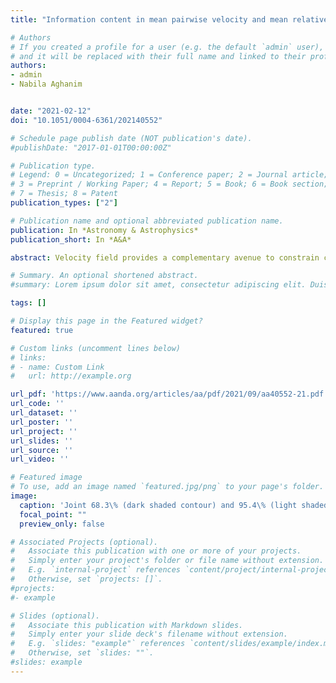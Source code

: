 ```yaml
---
title: "Information content in mean pairwise velocity and mean relative velocity between pairs in a triplet"

# Authors
# If you created a profile for a user (e.g. the default `admin` user), write the username (folder name) here 
# and it will be replaced with their full name and linked to their profile.
authors:
- admin
- Nabila Aghanim


date: "2021-02-12"
doi: "10.1051/0004-6361/202140552" 

# Schedule page publish date (NOT publication's date).
#publishDate: "2017-01-01T00:00:00Z"

# Publication type.
# Legend: 0 = Uncategorized; 1 = Conference paper; 2 = Journal article;
# 3 = Preprint / Working Paper; 4 = Report; 5 = Book; 6 = Book section;
# 7 = Thesis; 8 = Patent
publication_types: ["2"]

# Publication name and optional abbreviated publication name.
publication: In *Astronomy & Astrophysics*
publication_short: In *A&A*

abstract: Velocity field provides a complementary avenue to constrain cosmological information, either through the peculiar velocity surveys or the kinetic Sunyaev Zel'dovich effect. One of the commonly used statistics is the mean radial pairwise velocity. Here, we consider the three-point mean relative velocity, i.e. the mean relative velocities between pairs in a triplet. Using halo catalogs from the Quijote suite of $N$-body simulations, we first showcase how the analytical prediction for the mean relative velocities between pairs in a triplet achieve better than 4-5\% accuracy using standard perturbation theory at leading order for triangular configurations with a minimum separation of $r \geq 50\ h^{-1}\mathrm{Mpc}$. Furthermore, we present the mean relative velocity between pairs in a triplet as a novel probe of neutrino mass estimation. We explore the full cosmological information content of the halo mean pairwise velocities, and the mean relative velocities between halo pairs in a triplet. We undertake this through the Fisher-matrix formalism using 22,000 simulations from the Quijote suite, and considering all triangular configurations with a minimum and a maximum separation of $20\ h^{-1}\mathrm{Mpc}$ and $120\ h^{-1}\mathrm{Mpc}$, respectively. We find that the mean relative velocities in a triplet allows a 1$\sigma$ neutrino mass ($M_\nu$) constraint of 0.065 eV, that is roughly 13 times better than the mean pairwise velocity constraint (0.877 eV). This information gain is not limited only to neutrino mass, but extends to other cosmological parameters - $\Omega_{\mathrm{m}}$, $\Omega_{\mathrm{b}}$, $h$, $n_{\mathrm{s}}$ and $\sigma_{8}$ achieving an information gain of 8.9, 11.8, 15.5, 20.9 and 10.9 times respectively. These results illustrate the possibility of exploiting the mean three-point relative velocities for constraining the cosmological parameters accurately from future cosmic microwave background experiments and peculiar velocity surveys.

# Summary. An optional shortened abstract.
#summary: Lorem ipsum dolor sit amet, consectetur adipiscing elit. Duis posuere tellus ac convallis placerat. Proin tincidunt magna sed ex sollicitudin condimentum.

tags: []

# Display this page in the Featured widget?
featured: true

# Custom links (uncomment lines below)
# links:
# - name: Custom Link
#   url: http://example.org

url_pdf: 'https://www.aanda.org/articles/aa/pdf/2021/09/aa40552-21.pdf'
url_code: ''
url_dataset: ''
url_poster: ''
url_project: ''
url_slides: ''
url_source: ''
url_video: ''

# Featured image
# To use, add an image named `featured.jpg/png` to your page's folder. 
image:
  caption: 'Joint 68.3\% (dark shaded contour) and 95.4\% (light shaded contour) credible region for all the pairs of model parameters (six cosmological and one nuisance parameter) at $z=0$.'
  focal_point: ""
  preview_only: false

# Associated Projects (optional).
#   Associate this publication with one or more of your projects.
#   Simply enter your project's folder or file name without extension.
#   E.g. `internal-project` references `content/project/internal-project/index.md`.
#   Otherwise, set `projects: []`.
#projects:
#- example

# Slides (optional).
#   Associate this publication with Markdown slides.
#   Simply enter your slide deck's filename without extension.
#   E.g. `slides: "example"` references `content/slides/example/index.md`.
#   Otherwise, set `slides: ""`.
#slides: example
---
```

